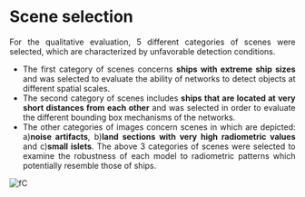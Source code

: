# Scene selection

<div align="justify">

For the qualitative evaluation, 5 different categories of scenes were selected, which are characterized by unfavorable detection conditions.
* The first category of scenes concerns **ships with extreme ship sizes** and was selected to evaluate the ability of networks to detect objects at different spatial scales.
* The second category of scenes includes **ships that are located at very short distances from each other** and was selected in order to evaluate the different bounding box mechanisms of the networks.
* The other categories of images concern scenes in which are depicted: a)**noise artifacts**, b)**land sections with very high radiometric values** and c)**small islets**. The above 3 categories of scenes were selected to examine the robustness of each model to radiometric patterns which potentially resemble those of ships.

</div align="justify">

![fC](https://user-images.githubusercontent.com/74200033/159744416-3ac623fc-c8a0-4103-88ad-1c4d9d9f9503.png)

